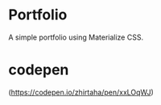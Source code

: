 # Portfolio
 A simple portfolio using  Materialize CSS.
# codepen   
(https://codepen.io/zhirtaha/pen/xxLOqWJ)
